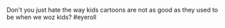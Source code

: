 Don't you just hate the way kids cartoons are not as good as they used to be when we woz kids? #eyeroll 